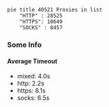 
```mermaid
pie title 40521 Proxies in list
    "HTTP" : 28525
    "HTTPS": 10649
    "SOCKS" : 8457
```

### Some Info
#### Average Timeout

- mixed: 4.0s
- http: 2.2s
- https: 8.1s
- socks: 6.5s